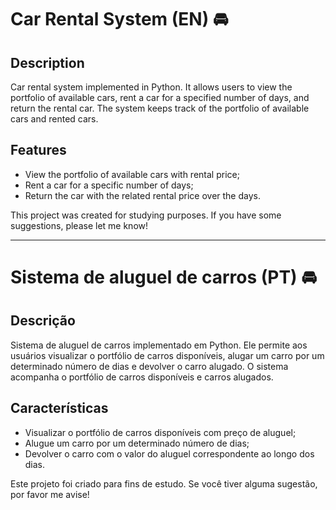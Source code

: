 # Car Rental System (EN) 🚘

## Description
Car rental system implemented in Python. It allows users to view the portfolio of available cars, rent a car for a specified number of days, and return the rental car. The system keeps track of the portfolio of available cars and rented cars.

## Features
- View the portfolio of available cars with rental price;
- Rent a car for a specific number of days;
- Return the car with the related rental price over the days.

This project was created for studying purposes. If you have some suggestions, please let me know!
__________________________________________
# Sistema de aluguel de carros (PT) 🚘

## Descrição
Sistema de aluguel de carros implementado em Python. Ele permite aos usuários visualizar o portfólio de carros disponíveis, alugar um carro por um determinado número de dias e devolver o carro alugado. O sistema acompanha o portfólio de carros disponíveis e carros alugados.

## Características
- Visualizar o portfólio de carros disponíveis com preço de aluguel;
- Alugue um carro por um determinado número de dias;
- Devolver o carro com o valor do aluguel correspondente ao longo dos dias.

Este projeto foi criado para fins de estudo. Se você tiver alguma sugestão, por favor me avise!
